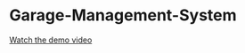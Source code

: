 # Garage-Management-System

[Watch the demo video](https://drive.google.com/file/d/1VRongK3EV2z4u86xhdJ0vB4tq14tPwoJ/view?usp=sharing)
